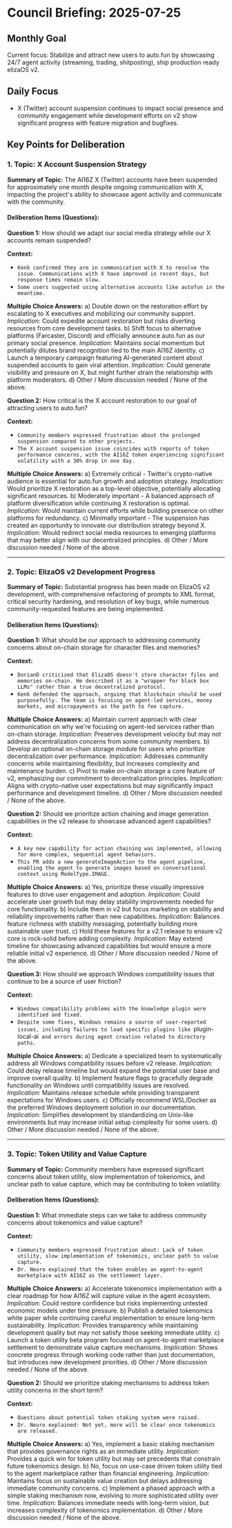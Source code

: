 # Council Briefing: 2025-07-25

## Monthly Goal

Current focus: Stabilize and attract new users to auto.fun by showcasing 24/7 agent activity (streaming, trading, shitposting), ship production ready elizaOS v2.

## Daily Focus

- X (Twitter) account suspension continues to impact social presence and community engagement while development efforts on v2 show significant progress with feature migration and bugfixes.

## Key Points for Deliberation

### 1. Topic: X Account Suspension Strategy

**Summary of Topic:** The AI16Z X (Twitter) accounts have been suspended for approximately one month despite ongoing communication with X, impacting the project's ability to showcase agent activity and communicate with the community.

#### Deliberation Items (Questions):

**Question 1:** How should we adapt our social media strategy while our X accounts remain suspended?

  **Context:**
  - `Kenk confirmed they are in communication with X to resolve the issue. Communications with X have improved in recent days, but response times remain slow.`
  - `Some users suggested using alternative accounts like autofun in the meantime.`

  **Multiple Choice Answers:**
    a) Double down on the restoration effort by escalating to X executives and mobilizing our community support.
        *Implication:* Could expedite account restoration but risks diverting resources from core development tasks.
    b) Shift focus to alternative platforms (Farcaster, Discord) and officially announce auto.fun as our primary social presence.
        *Implication:* Maintains social momentum but potentially dilutes brand recognition tied to the main AI16Z identity.
    c) Launch a temporary campaign featuring AI-generated content about suspended accounts to gain viral attention.
        *Implication:* Could generate visibility and pressure on X, but might further strain the relationship with platform moderators.
    d) Other / More discussion needed / None of the above.

**Question 2:** How critical is the X account restoration to our goal of attracting users to auto.fun?

  **Context:**
  - `Community members expressed frustration about the prolonged suspension compared to other projects.`
  - `The X account suspension issue coincides with reports of token performance concerns, with the AI16Z token experiencing significant volatility with a 30% drop in one day.`

  **Multiple Choice Answers:**
    a) Extremely critical - Twitter's crypto-native audience is essential for auto.fun growth and adoption strategy.
        *Implication:* Would prioritize X restoration as a top-level objective, potentially allocating significant resources.
    b) Moderately important - A balanced approach of platform diversification while continuing X restoration is optimal.
        *Implication:* Would maintain current efforts while building presence on other platforms for redundancy.
    c) Minimally important - The suspension has created an opportunity to innovate our distribution strategy beyond X.
        *Implication:* Would redirect social media resources to emerging platforms that may better align with our decentralized principles.
    d) Other / More discussion needed / None of the above.

---


### 2. Topic: ElizaOS v2 Development Progress

**Summary of Topic:** Substantial progress has been made on ElizaOS v2 development, with comprehensive refactoring of prompts to XML format, critical security hardening, and resolution of key bugs, while numerous community-requested features are being implemented.

#### Deliberation Items (Questions):

**Question 1:** What should be our approach to addressing community concerns about on-chain storage for character files and memories?

  **Context:**
  - `DorianD criticized that ElizaOS doesn't store character files and memories on-chain. He described it as a "wrapper for black box LLMs" rather than a true decentralized protocol.`
  - `Kenk defended the approach, arguing that blockchain should be used purposefully. The team is focusing on agent-led services, money markets, and micropayments as the path to fee capture.`

  **Multiple Choice Answers:**
    a) Maintain current approach with clear communication on why we're focusing on agent-led services rather than on-chain storage.
        *Implication:* Preserves development velocity but may not address decentralization concerns from some community members.
    b) Develop an optional on-chain storage module for users who prioritize decentralization over performance.
        *Implication:* Addresses community concerns while maintaining flexibility, but increases complexity and maintenance burden.
    c) Pivot to make on-chain storage a core feature of v2, emphasizing our commitment to decentralization principles.
        *Implication:* Aligns with crypto-native user expectations but may significantly impact performance and development timeline.
    d) Other / More discussion needed / None of the above.

**Question 2:** Should we prioritize action chaining and image generation capabilities in the v2 release to showcase advanced agent capabilities?

  **Context:**
  - `A key new capability for action chaining was implemented, allowing for more complex, sequential agent behaviors.`
  - `This PR adds a new generateImageAction to the agent pipeline, enabling the agent to generate images based on conversational context using ModelType.IMAGE.`

  **Multiple Choice Answers:**
    a) Yes, prioritize these visually impressive features to drive user engagement and adoption.
        *Implication:* Could accelerate user growth but may delay stability improvements needed for core functionality.
    b) Include them in v2 but focus marketing on stability and reliability improvements rather than new capabilities.
        *Implication:* Balances feature richness with stability messaging, potentially building more sustainable user trust.
    c) Hold these features for a v2.1 release to ensure v2 core is rock-solid before adding complexity.
        *Implication:* May extend timeline for showcasing advanced capabilities but would ensure a more reliable initial v2 experience.
    d) Other / More discussion needed / None of the above.

**Question 3:** How should we approach Windows compatibility issues that continue to be a source of user friction?

  **Context:**
  - `Windows compatibility problems with the knowledge plugin were identified and fixed.`
  - `Despite some fixes, Windows remains a source of user-reported issues, including failures to load specific plugins like `plugin-local-ai` and errors during agent creation related to directory paths.`

  **Multiple Choice Answers:**
    a) Dedicate a specialized team to systematically address all Windows compatibility issues before v2 release.
        *Implication:* Could delay release timeline but would expand the potential user base and improve overall quality.
    b) Implement feature flags to gracefully degrade functionality on Windows until compatibility issues are resolved.
        *Implication:* Maintains release schedule while providing transparent expectations for Windows users.
    c) Officially recommend WSL/Docker as the preferred Windows deployment solution in our documentation.
        *Implication:* Simplifies development by standardizing on Unix-like environments but may increase initial setup complexity for some users.
    d) Other / More discussion needed / None of the above.

---


### 3. Topic: Token Utility and Value Capture

**Summary of Topic:** Community members have expressed significant concerns about token utility, slow implementation of tokenomics, and unclear path to value capture, which may be contributing to token volatility.

#### Deliberation Items (Questions):

**Question 1:** What immediate steps can we take to address community concerns about tokenomics and value capture?

  **Context:**
  - `Community members expressed frustration about: Lack of token utility, slow implementation of tokenomics, unclear path to value capture.`
  - `Dr. Neuro explained that the token enables an agent-to-agent marketplace with AI16Z as the settlement layer.`

  **Multiple Choice Answers:**
    a) Accelerate tokenomics implementation with a clear roadmap for how AI16Z will capture value in the agent ecosystem.
        *Implication:* Could restore confidence but risks implementing untested economic models under time pressure.
    b) Publish a detailed tokenomics white paper while continuing careful implementation to ensure long-term sustainability.
        *Implication:* Provides transparency while maintaining development quality but may not satisfy those seeking immediate utility.
    c) Launch a token utility beta program focused on agent-to-agent marketplace settlement to demonstrate value capture mechanisms.
        *Implication:* Shows concrete progress through working code rather than just documentation, but introduces new development priorities.
    d) Other / More discussion needed / None of the above.

**Question 2:** Should we prioritize staking mechanisms to address token utility concerns in the short term?

  **Context:**
  - `Questions about potential token staking system were raised.`
  - `Dr. Neuro explained: Not yet, more will be clear once tokenomics are released.`

  **Multiple Choice Answers:**
    a) Yes, implement a basic staking mechanism that provides governance rights as an immediate utility.
        *Implication:* Provides a quick win for token utility but may set precedents that constrain future tokenomics design.
    b) No, focus on use-case driven token utility tied to the agent marketplace rather than financial engineering.
        *Implication:* Maintains focus on sustainable value creation but delays addressing immediate community concerns.
    c) Implement a phased approach with a simple staking mechanism now, evolving to more sophisticated utility over time.
        *Implication:* Balances immediate needs with long-term vision, but increases complexity of tokenomics implementation.
    d) Other / More discussion needed / None of the above.